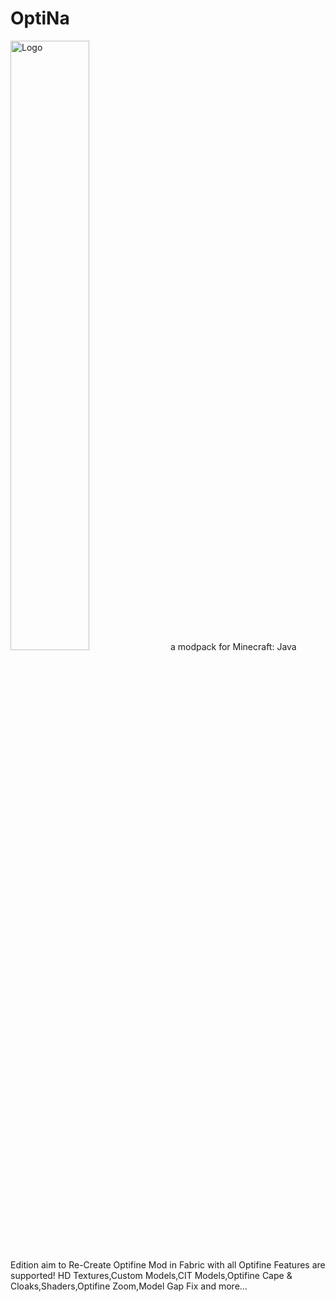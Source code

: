 # OptiNa
<img src="[https://github.com/NotAGanesh/THE-ULTIMATE-IRON-FARM/blob/main/Assets/planet_minecraft.png](https://github.com/NotAGanesh/OptiNa/blob/main/Assets/Logo.png)?raw=true" alt="Logo" style="width:50%;height:50%;">
a modpack for Minecraft: Java Edition aim to Re-Create Optifine Mod in Fabric with all Optifine
Features are supported! HD Textures,Custom Models,CIT Models,Optifine Cape & Cloaks,Shaders,Optifine Zoom,Model Gap Fix and more...

